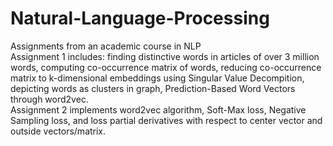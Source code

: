 # Natural-Language-Processing
Assignments from an academic course in NLP\
Assignment 1 includes: finding distinctive words in articles of over 3 million words, computing co-occurrence matrix of words, reducing co-occurrence matrix to k-dimensional embeddings using Singular Value Decompition, depicting words as clusters in graph, Prediction-Based Word Vectors through word2vec.\
Assignment 2 implements word2vec algorithm, Soft-Max loss, Negative Sampling loss, and loss partial derivatives with respect to center vector and outside vectors/matrix.
